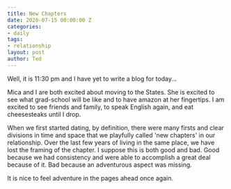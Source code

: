 ```yaml
---
title: New Chapters
date: 2020-07-15 00:00:00 Z
categories:
- daily
tags:
- relationship
layout: post
author: Ted
---
```


Well, it is 11:30 pm and I have yet to write a blog for today...

Mica and I are both excited about moving to the States. She is excited to see what grad-school will be like and to have amazon at her fingertips. I am excited to see friends and family, to speak English again, and eat cheesesteaks until I drop.

When we first started dating, by definition, there were many firsts and clear divisions in time and space that we playfully called 'new chapters' in our relationship. Over the last few years of living in the same place, we have lost the framing of the chapter. I suppose this is both good and bad. Good because we had consistency and were able to accomplish a great deal because of it. Bad because an adventurous aspect was missing.

It is nice to feel adventure in the pages ahead once again.
